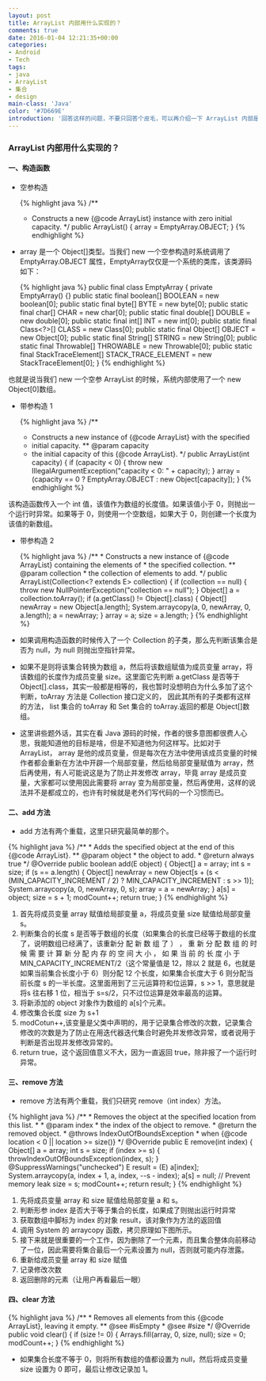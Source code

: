 ```yaml
---
layout: post
title: ArrayList 内部用什么实现的？
comments: true
date: 2016-01-04 12:21:35+00:00
categories:
- Android
- Tech
tags:
- java
- ArrayList
- 集合
- design
main-class: 'Java'
color: '#7D669E'
introduction: '回答这样的问题，不要只回答个皮毛，可以再介绍一下 ArrayList 内部是如何实现数组的增加和删除的，因为数组在创建的时候长度是固定的，那么就有个问题我们往 ArrayList 中不断的添加对象，它是如何管理这些数组呢？.ArrayList 内部是用 Object[]实现的。接下来我们分别分析 ArrayList 的构造、add、remove、clear 方法的实现原理。'
---
```




### ArrayList 内部用什么实现的？

#### 一、构造函数

- 空参构造

   {% highlight java %}
     /**
     * Constructs a new {@code ArrayList} instance with zero initial capacity.
     */
     public ArrayList() {
     array = EmptyArray.OBJECT;
     }
   {% endhighlight %}
   
   
    
- array 是一个 Object[]类型。当我们 new 一个空参构造时系统调用了 EmptyArray.OBJECT 属性，EmptyArray仅仅是一个系统的类库，该类源码如下：

    {% highlight java %}
     public final class EmptyArray {
          private EmptyArray() {}
          public static final boolean[] BOOLEAN = new boolean[0];
          public static final byte[] BYTE = new byte[0];
          public static final char[] CHAR = new char[0];
          public static final double[] DOUBLE = new double[0];
          public static final int[] INT = new int[0];
          public static final Class<?>[] CLASS = new Class[0];
          public static final Object[] OBJECT = new Object[0];
          public static final String[] STRING = new String[0];
          public static final Throwable[] THROWABLE = new Throwable[0];
          public static final StackTraceElement[] STACK_TRACE_ELEMENT = new StackTraceElement[0];
     }
    {% endhighlight %}


 
也就是说当我们 new 一个空参 ArrayList 的时候，系统内部使用了一个 new Object[0]数组。

- 带参构造 1

    {% highlight java %}
    /**
    * Constructs a new instance of {@code ArrayList} with the specified
    * initial capacity.
    **
    @param capacity
    * the initial capacity of this {@code ArrayList}.
    */
    public ArrayList(int capacity) {
    if (capacity < 0) {
        throw new IllegalArgumentException("capacity < 0: " + capacity);
    } 
    array = (capacity == 0 ? EmptyArray.OBJECT : new Object[capacity]);
    }
    {% endhighlight %}

 该构造函数传入一个 int 值，该值作为数组的长度值。如果该值小于 0，则抛出一个运行时异常。如果等于 0，则使用一个空数组，如果大于 0，则创建一个长度为该值的新数组。
 
- 带参构造 2

    {% highlight java %}
        /**
        * Constructs a new instance of {@code ArrayList} containing the elements of
        * the specified collection.
        **
        @param collection
        * the collection of elements to add.
        */
        public ArrayList(Collection<? extends E> collection) {
        if (collection == null) {
            throw new NullPointerException("collection == null");
        } 
        Object[] a = collection.toArray();
        if (a.getClass() != Object[].class) {
            Object[] newArray = new Object[a.length];
            System.arraycopy(a, 0, newArray, 0, a.length);
            a = newArray;
        } 
            array = a;
            size = a.length;
        }
    {% endhighlight %}



- 如果调用构造函数的时候传入了一个 Collection 的子类，那么先判断该集合是否为 null，为 null 则抛出空指针异常。

- 如果不是则将该集合转换为数组 a，然后将该数组赋值为成员变量 array，将该数组的长度作为成员变量 size。这里面它先判断 a.getClass 是否等于 Object[].class，其实一般都是相等的，我也暂时没想明白为什么多加了这个判断，toArray 方法是 Collection 接口定义的， 因此其所有的子类都有这样的方法， list 集合的 toArray 和 Set 集合的 toArray.返回的都是 Object[]数组。

- 这里讲些题外话，其实在看 Java 源码的时候，作者的很多意图都很费人心思，我能知道他的目标是啥，但是不知道他为何这样写。比如对于 ArrayList， array 是他的成员变量，但是每次在方法中使用该成员变量的时候作者都会重新在方法中开辟一个局部变量，然后给局部变量赋值为 array，然后再使用，有人可能说这是为了防止并发修改 array，毕竟 array 是成员变量，大家都可以使用因此需要将 array 变为局部变量，然后再使用，这样的说法并不是都成立的，也许有时候就是老外们写代码的一个习惯而已。


#### 二、add 方法


- add 方法有两个重载，这里只研究最简单的那个。


{% highlight java %}
     /**
     * Adds the specified object at the end of this {@code ArrayList}.
     **
     @param object
     * the object to add.
     * @return always true
     */
     @Override public boolean add(E object) {
        Object[] a = array;
        int s = size;
        if (s == a.length) {
        Object[] newArray = new Object[s +
        (s < (MIN_CAPACITY_INCREMENT / 2) ?
        MIN_CAPACITY_INCREMENT : s >> 1)];
        System.arraycopy(a, 0, newArray, 0, s);
        array = a = newArray;
     } 
        a[s] = object;
        size = s + 1;
        modCount++;
        return true;
     }
{% endhighlight %}


1. 首先将成员变量 array 赋值给局部变量 a，将成员变量 size 赋值给局部变量 s。
2. 判断集合的长度 s 是否等于数组的长度（如果集合的长度已经等于数组的长度了，说明数组已经满了，该重新分 配 新 数 组 了 ） ， 重 新 分 配 数 组 的 时 候 需 要 计 算 新 分 配 内 存 的 空 间 大 小 ， 如 果 当 前 的 长 度 小 于MIN_CAPACITY_INCREMENT/2（这个常量值是 12，除以 2 就是 6，也就是如果当前集合长度小于 6）则分配 12 个长度，如果集合长度大于 6 则分配当前长度 s 的一半长度。这里面用到了三元运算符和位运算，s >> 1，意思就是将s 往右移 1 位，相当于 s=s/2，只不过位运算是效率最高的运算。
3. 将新添加的 object 对象作为数组的 a[s]个元素。
4. 修改集合长度 size 为 s+1
5. modCotun++,该变量是父类中声明的，用于记录集合修改的次数，记录集合修改的次数是为了防止在用迭代器迭代集合时避免并发修改异常，或者说用于判断是否出现并发修改异常的。
6. return true，这个返回值意义不大，因为一直返回 true，除非报了一个运行时异常。



#### 三、remove 方法

- remove 方法有两个重载，我们只研究 remove（int index）方法。

 {% highlight java %}
     /**
     * Removes the object at the specified location from this list.
     * *
     @param index
     * the index of the object to remove.
     * @return the removed object.
     * @throws IndexOutOfBoundsException
     * when {@code location < 0 || location >= size()}
     */
     @Override public E remove(int index) {
           Object[] a = array;
           int s = size;
           if (index >= s) {
           throwIndexOutOfBoundsException(index, s);
        } 
        @SuppressWarnings("unchecked")
        E result = (E) a[index];
        System.arraycopy(a, index + 1, a, index, --s - index);
        a[s] = null; // Prevent memory leak
        size = s;
        modCount++;
        return result;
     }
 {% endhighlight %}
 
 
1. 先将成员变量 array 和 size 赋值给局部变量 a 和 s。
2. 判断形参 index 是否大于等于集合的长度，如果成了则抛出运行时异常
3. 获取数组中脚标为 index 的对象 result，该对象作为方法的返回值
4. 调用 System 的 arraycopy 函数，拷贝原理如下图所示。
5. 接下来就是很重要的一个工作，因为删除了一个元素，而且集合整体向前移动了一位，因此需要将集合最后一个元素设置为 null，否则就可能内存泄露。
6. 重新给成员变量 array 和 size 赋值
7. 记录修改次数
8. 返回删除的元素（让用户再看最后一眼）



#### 四、clear 方法
{% highlight java %}
     /**
     * Removes all elements from this {@code ArrayList}, leaving it empty.
     **
     @see #isEmpty
     * @see #size
     */
     @Override public void clear() {
         if (size != 0) {
         Arrays.fill(array, 0, size, null);
         size = 0;
         modCount++;
     }
{% endhighlight %}


- 如果集合长度不等于 0，则将所有数组的值都设置为 null，然后将成员变量 size 设置为 0 即可，最后让修改记录加 1。